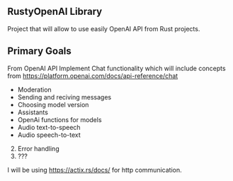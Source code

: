 ## RustyOpenAI Library

Project that will allow to use easily OpenAI API from Rust projects.

## Primary Goals

From OpenAI API 
Implement Chat functionality which will include concepts from https://platform.openai.com/docs/api-reference/chat
- Moderation
- Sending and reciving messages
- Choosing model version
- Assistants
- OpenAi functions for models
- Audio text-to-speech
- Audio speech-to-text

2. Error handling
3. ???

I will be using https://actix.rs/docs/ for http communication.
